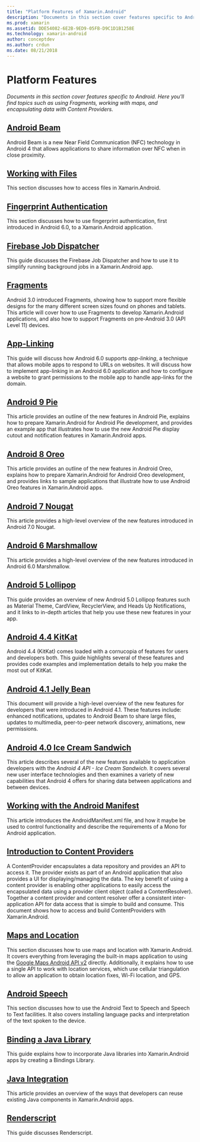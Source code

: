 ```yaml
---
title: "Platform Features of Xamarin.Android"
description: "Documents in this section cover features specific to Android. Here you'll find topics such as using Fragments, working with maps, and encapsulating data with Content Providers."
ms.prod: xamarin
ms.assetid: DDE54082-6E2B-9ED9-05FB-D9C1D1B1258E
ms.technology: xamarin-android
author: conceptdev
ms.author: crdun
ms.date: 08/21/2018
---
```


# Platform Features

_Documents in this section cover features specific to Android. Here you'll find topics such as using Fragments, working with maps, and encapsulating data with Content Providers._

## [Android Beam](~/android/platform/android-beam.md)

Android Beam is a new Near Field Communication (NFC) technology in
Android 4 that allows applications to share information over NFC when
in close proximity.

## [Working with Files](~/android/platform/files/index.md)

This section discusses how to access files in Xamarin.Android.

## [Fingerprint Authentication](~/android/platform/fingerprint-authentication/index.md)

This section discusses how to use fingerprint authentication, first
introduced in Android 6.0, to a Xamarin.Android application.


## [Firebase Job Dispatcher](~/android/platform/firebase-job-dispatcher.md)

This guide discusses the Firebase Job Dispatcher and how to use it to
simplify running background jobs in a Xamarin.Android app.

## [Fragments](~/android/platform/fragments/index.md)

Android 3.0 introduced Fragments, showing how to support more flexible
designs for the many different screen sizes found on phones and
tablets. This article will cover how to use Fragments to develop
Xamarin.Android applications, and also how to support Fragments on
pre-Android 3.0 (API Level 11) devices.



## [App-Linking](~/android/platform/app-linking.md)

This guide will discuss how Android 6.0 supports _app-linking_, a
technique that allows mobile apps to respond to URLs on websites. It
will discuss how to implement app-linking in an Android 6.0 application
and how to configure a website to grant permissions to the mobile app
to handle app-links for the domain.


## [Android 9 Pie](~/android/platform/pie.md)

This article provides an outline of the new features in Android Pie,
explains how to prepare Xamarin.Android for Android Pie development,
and provides an example app that illustrates how to use the new Android
Pie display cutout and notification features in Xamarin.Android apps.


## [Android 8 Oreo](~/android/platform/oreo.md)

This article provides an outline of the new features in Android Oreo,
explains how to prepare Xamarin.Android for Android Oreo development,
and provides links to sample applications that illustrate how to use
Android Oreo features in Xamarin.Android apps.



## [Android 7 Nougat](~/android/platform/nougat.md)

This article provides a high-level overview of the new features
introduced in Android 7.0 Nougat.




## [Android 6 Marshmallow](~/android/platform/marshmallow.md)

This article provides a high-level overview of the new features
introduced in Android 6.0 Marshmallow.




## [Android 5 Lollipop](~/android/platform/lollipop.md)

This guide provides an overview of new Android 5.0 Lollipop features such as
Material Theme, CardView, RecyclerView, and Heads Up Notifications, and
it links to in-depth articles that help you use these new features in
your app.



## [Android 4.4 KitKat](~/android/platform/kitkat.md)

Android 4.4 (KitKat) comes loaded with a cornucopia of features for
users and developers both. This guide highlights several of these
features and provides code examples and implementation details to help
you make the most out of KitKat.




## [Android 4.1 Jelly Bean](~/android/platform/jelly-bean.md)

This document will provide a high-level overview of the new features
for developers that were introduced in Android 4.1. These features
include: enhanced notifications, updates to Android Beam to share large
files, updates to multimedia, peer-to-peer network discovery,
animations, new permissions.



## [Android 4.0 Ice Cream Sandwich](~/android/platform/ice-cream-sandwich.md)

This article describes several of the new features available to
application developers with the *Android 4 API - Ice Cream Sandwich*.
It covers several new user interface technologies and then examines a
variety of new capabilities that Android 4 offers for sharing data
between applications and between devices.


## [Working with the Android Manifest](android-manifest.md)

This article introduces the AndroidManifest.xml file, and how it maybe
be used to control functionality and describe the requirements of a
Mono for Android application.


## [Introduction to Content Providers](~/android/platform/content-providers/index.md)

A ContentProvider encapsulates a data repository and provides an API to
access it. The provider exists as part of an Android application that
also provides a UI for displaying/managing the data. The key benefit of
using a content provider is enabling other applications to easily
access the encapsulated data using a provider client object (called a
ContentResolver). Together a content provider and content resolver
offer a consistent inter-application API for data access that is simple
to build and consume. This document shows how to access and build
ContentProviders with Xamarin.Android.



## [Maps and Location](~/android/platform/maps-and-location/index.md)

This section discusses how to use maps and location with
Xamarin.Android. It covers everything from leveraging the built-in maps
application to using the
[Google Maps Android API v2](https://developers.google.com/maps/documentation/android/)
directly. Additionally, it explains how to use a single API to work
with location services, which use cellular triangulation to allow an
application to obtain location fixes, Wi-Fi location, and GPS.



## [Android Speech](~/android/platform/speech.md)

This section discusses how to use the Android Text to Speech and Speech
to Text facilities. It also covers installing language packs and
interpretation of the text spoken to the device.


## [Binding a Java Library](binding-java-library/index.md)

This guide explains how to incorporate Java libraries into
Xamarin.Android apps by creating a Bindings Library.

## [Java Integration](java-integration/index.md)

This article provides an overview of the ways that developers can reuse
existing Java components in Xamarin.Android apps.

## [Renderscript](renderscript.md)

This guide discusses Renderscript.
